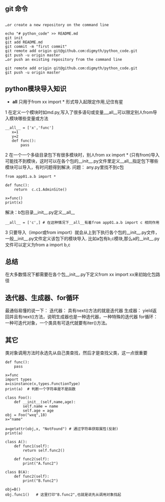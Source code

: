 
## git 命令

```

…or create a new repository on the command line

echo "# python_code" >> README.md
git init
git add README.md
git commit -m "first commit"
git remote add origin git@github.com:digmyth/python_code.git
git push -u origin master
…or push an existing repository from the command line

git remote add origin git@github.com:digmyth/python_code.git
git push -u origin master
```


## python模块导入知识
* __all__ 只用于from xx import * 形式导入起限定作用,记住有星

1 在定义一个模块时如md.py,写入了很多语句或变量,__all__可以限定别人from导入模块哪些变量或方法
 ```
 __all__ = ['x','func']
    x=1
    y=2
    def func():
        pass
```
2 在一个一个多级目录包下有很多模块时，别人from xx import * (只有from)导入可能找不到模块，这时可以在各个包的__init__.py文件里定义__all__指定包下哪些模块可以导入，有时问题得到解决.
问题： any.py里找不到c包
```
from app01.a.b import *

def func():
    return  c.c1.AdminSite()

x=func()
print(x)
```
解决：b包目录__init__.py定义__all__
```
__all__ = ['c',] # 在这种情况下__all__有着from app01.a.b import c 相同作用
```


3 只要导入（impor或from import）就会从上到下执行各个包的__init__.py文件，一般__init__.py文件定义该包下的模块导入. 
比如a包有b,c模块,那么a的__init__.py文件可以定义为from a import b,c

## 总结
在大多数情况下都需要在各个包__init__.py下定义from xx import xx来初始化包路径

## 迭代器、生成器、for循环
最通俗易懂的说一下：
迭代器： 具有next()方法的就是迭代器
生成器： yield返回并且有next()方法，说明生成器也是一种迭代器，一种特殊的迭代器
for循环：一种可迭代对象，一个类具有可迭代就要有iter()方法。 

## 其它
类对象调用方法时永选先从自己类查找，然后才是查找父类，这一点很重要
```
def func():
    pass

x=func
import types
a=isinstance(x,types.FunctionType)
print(a)  # 判断一个字符串是不是函数
```

```
class Foo():
    def __init__(self,name,age):
        self.name = name
        self.age = age
obj = Foo("wxq",18)
x="name"

a=getattr(obj,x, "NotFound") # 通过字符串获取属性(反射)
print(a)
```

```
class A():
    def func1(self):
        return self.func2()

    def func2(self):
        print("A.func2")

class B(A):
    def func2(self):
        print("B.func2")

obj=B()
obj.func1()   # 这里打印"B.func2",也就是说先从调用对象找起
```
